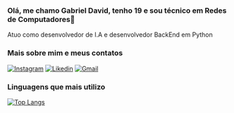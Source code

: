 ### Olá, me chamo Gabriel David, tenho 19 e sou técnico em Redes de Computadores👋
Atuo como desenvolvedor de I.A e desenvolvedor BackEnd em Python

### Mais sobre mim e meus contatos
[![Instagram](https://img.shields.io/badge/Instagram-E4405F?style=for-the-badge&logo=instagram&logoColor=white)](https://www.instagram.com/gabrieldavidrs/)
[![Likedin](https://img.shields.io/badge/LinkedIn-0077B5?style=for-the-badge&logo=linkedin&logoColor=white)](https://www.linkedin.com/in/gabriel-david-pcd-14b867232/)
[![Gmail](https://img.shields.io/badge/Gmail-D14836?style=for-the-badge&logo=gmail&logoColor=white)](mailto:gabrieldavid.alu.lmb@gmail.com)

### Linguagens que mais utilizo
[![Top Langs](https://github-readme-stats-git-masterrstaa-rickstaa.vercel.app/api/top-langs/?username=gabrielddrs&layout=compact&theme=tokyonight&count_private=true)](https://github.com/anuraghazra/github-readme-stats)

<!--
**gabrielddrs/gabrielddrs** is a ✨ _special_ ✨ repository because its `README.md` (this file) appears on your GitHub profile.

Here are some ideas to get you started:
https://github-readme-stats-git-masterrstaa-rickstaa.vercel.app/api?
https://github-readme-stats-git-masterrstaa-rickstaa.vercel.app/api/top-langs/?
- 🔭 I’m currently working on ...
- 🌱 I’m currently learning ...
- 👯 I’m looking to collaborate on ...
- 🤔 I’m looking for help with ...
- 💬 Ask me about ...
- 📫 How to reach me: ...
- 😄 Pronouns: ...
- ⚡ Fun fact: ...
-->
